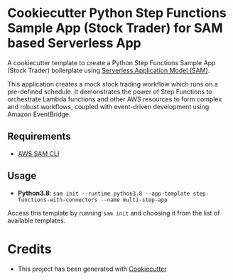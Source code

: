 # Cookiecutter Python Step Functions Sample App (Stock Trader) for SAM based Serverless App

A cookiecutter template to create a Python Step Functions Sample App (Stock Trader) boilerplate using [Serverless Application Model (SAM)](https://github.com/awslabs/serverless-application-model).

This application creates a mock stock trading workflow which runs on a pre-defined schedule. It demonstrates the power of Step Functions to orchestrate Lambda functions and other AWS resources to form complex and robust workflows, coupled with event-driven development using Amazon EventBridge.

## Requirements

* [AWS SAM CLI](https://github.com/awslabs/aws-sam-cli)

## Usage

* **Python3.8**: `sam init --runtime python3.8 --app-template step-functions-with-connectors --name multi-step-app`

Access this template by running `sam init` and choosing it from the list of available templates.

# Credits

* This project has been generated with [Cookiecutter](https://github.com/audreyr/cookiecutter)
